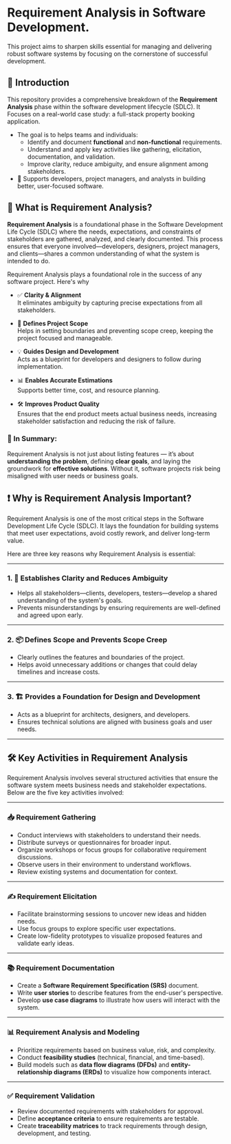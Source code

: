 # Requirement Analysis in Software Development.
This project aims to sharpen skills essential for managing and delivering robust software systems by focusing on the cornerstone of successful development.
## 📌 Introduction

This repository provides a comprehensive breakdown of the **Requirement Analysis** phase within the software development lifecycle (SDLC). It Focuses on a real-world case study: a full-stack property booking application.
- The goal is to helps teams and individuals:
  - Identify and document **functional** and **non-functional** requirements.
  - Understand and apply key activities like gathering, elicitation, documentation, and validation.
  - Improve clarity, reduce ambiguity, and ensure alignment among stakeholders.
- 🧰 Supports developers, project managers, and analysts in building better, user-focused software.

## 📘 What is Requirement Analysis?

**Requirement Analysis** is a foundational phase in the Software Development Life Cycle (SDLC) where the needs, expectations, and constraints of stakeholders are gathered, analyzed, and clearly documented. This process ensures that everyone involved—developers, designers, project managers, and clients—shares a common understanding of what the system is intended to do.

Requirement Analysis plays a foundational role in the success of any software project. Here's why

- ✅ **Clarity & Alignment**  
  It eliminates ambiguity by capturing precise expectations from all stakeholders.

- 🧭 **Defines Project Scope**  
  Helps in setting boundaries and preventing scope creep, keeping the project focused and manageable.

- 💡 **Guides Design and Development**  
  Acts as a blueprint for developers and designers to follow during implementation.

- 📊 **Enables Accurate Estimations**  
  Supports better time, cost, and resource planning.

- 🛠️ **Improves Product Quality**  
  Ensures that the end product meets actual business needs, increasing stakeholder satisfaction and reducing the risk of failure.

### 🚧 In Summary:

Requirement Analysis is not just about listing features — it’s about **understanding the problem**, defining **clear goals**, and laying the groundwork for **effective solutions**. Without it, software projects risk being misaligned with user needs or business goals.

## ❗ Why is Requirement Analysis Important?

Requirement Analysis is one of the most critical steps in the Software Development Life Cycle (SDLC). It lays the foundation for building systems that meet user expectations, avoid costly rework, and deliver long-term value.

Here are three key reasons why Requirement Analysis is essential:

---

### 1. 🎯 **Establishes Clarity and Reduces Ambiguity**

- Helps all stakeholders—clients, developers, testers—develop a shared understanding of the system's goals.
- Prevents misunderstandings by ensuring requirements are well-defined and agreed upon early.

---

### 2. 📦 **Defines Scope and Prevents Scope Creep**

- Clearly outlines the features and boundaries of the project.
- Helps avoid unnecessary additions or changes that could delay timelines and increase costs.

---

### 3. 🏗️ **Provides a Foundation for Design and Development**

- Acts as a blueprint for architects, designers, and developers.
- Ensures technical solutions are aligned with business goals and user needs.

---

## 🛠️ Key Activities in Requirement Analysis

Requirement Analysis involves several structured activities that ensure the software system meets business needs and stakeholder expectations. Below are the five key activities involved:

---

### 📥 Requirement Gathering
- Conduct interviews with stakeholders to understand their needs.
- Distribute surveys or questionnaires for broader input.
- Organize workshops or focus groups for collaborative requirement discussions.
- Observe users in their environment to understand workflows.
- Review existing systems and documentation for context.

---

### ✍️ Requirement Elicitation
- Facilitate brainstorming sessions to uncover new ideas and hidden needs.
- Use focus groups to explore specific user expectations.
- Create low-fidelity prototypes to visualize proposed features and validate early ideas.

---

### 📚 Requirement Documentation
- Create a **Software Requirement Specification (SRS)** document.
- Write **user stories** to describe features from the end-user's perspective.
- Develop **use case diagrams** to illustrate how users will interact with the system.

---

### 📊 Requirement Analysis and Modeling
- Prioritize requirements based on business value, risk, and complexity.
- Conduct **feasibility studies** (technical, financial, and time-based).
- Build models such as **data flow diagrams (DFDs)** and **entity-relationship diagrams (ERDs)** to visualize how components interact.

---

### ✅ Requirement Validation
- Review documented requirements with stakeholders for approval.
- Define **acceptance criteria** to ensure requirements are testable.
- Create **traceability matrices** to track requirements through design, development, and testing.

